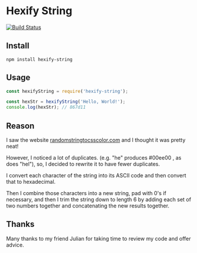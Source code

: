 # Hexify String

[![Build Status](https://travis-ci.org/justinzelinsky/hexify-string.svg?branch=master)](https://travis-ci.org/justinzelinsky/hexify-string)

## Install

```
npm install hexify-string
```

## Usage

```javascript
const hexifyString = require('hexify-string');

const hexStr = hexifyString('Hello, World!');
console.log(hexStr); // 867d11
```

## Reason

I saw the website <a href="http://randomstringtocsscolor.com/">randomstringtocsscolor.com</a> and I thought it was pretty neat!

However, I noticed a lot of duplicates. (e.g. "he" produces #00ee00 , as does "hel"), so, I decided
to rewrite it to have fewer duplicates.

I convert each character of the string into its ASCII code and then convert that to hexadecimal.

Then I combine those characters into a new string, pad with 0's if necessary, and then I trim the string
down to length 6 by adding each set of two numbers together and concatenating the new results together.

## Thanks

Many thanks to my friend Julian for taking time to review my code and offer advice.
